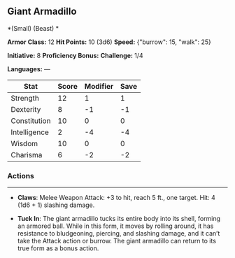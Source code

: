 ## Giant Armadillo
*(Small) (Beast) *

**Armor Class:** 12
**Hit Points:** 10 (3d6)
**Speed:** {"burrow": 15, "walk": 25}

**Initiative:** 8
**Proficiency Bonus:**
**Challenge:** 1/4

**Languages:** —



| Stat | Score | Modifier | Save |
| ---- | ---- | ---- | ---- |
| Strength | 12 | 1 | 1 |
| Dexterity | 8 | -1 | -1 |
| Constitution | 10 | 0 | 0 |
| Intelligence | 2 | -4 | -4 |
| Wisdom | 10 | 0 | 0 |
| Charisma | 6 | -2 | -2 |

### Actions
 --- 
- **Claws**: Melee Weapon Attack: +3 to hit, reach 5 ft., one target. Hit: 4 (1d6 + 1) slashing damage.

- **Tuck In**: The giant armadillo tucks its entire body into its shell, forming an armored ball. While in this form, it moves by rolling around, it has resistance to bludgeoning, piercing, and slashing damage, and it can’t take the Attack action or burrow. The giant armadillo can return to its true form as a bonus action.

